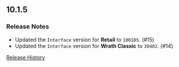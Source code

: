 ## 10.1.5

### Release Notes

- Updated the `Interface` version for **Retail** to `100105`. (#15)
- Updated the `Interface` version for **Wrath Classic** to `30402`. (#14)

[Release History](https://github.com/SFX-WoW/Masque_Fusion/wiki/History)

